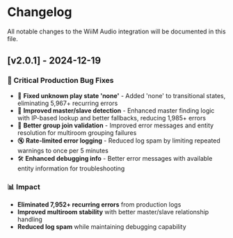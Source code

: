 # Changelog

All notable changes to the WiiM Audio integration will be documented in this file.

## [v2.0.1] - 2024-12-19

### 🐛 Critical Production Bug Fixes

- 🎵 **Fixed unknown play state 'none'** - Added 'none' to transitional states, eliminating 5,967+ recurring errors
- 🔗 **Improved master/slave detection** - Enhanced master finding logic with IP-based lookup and better fallbacks, reducing 1,985+ errors
- 👥 **Better group join validation** - Improved error messages and entity resolution for multiroom grouping failures
- 🔇 **Rate-limited error logging** - Reduced log spam by limiting repeated warnings to once per 5 minutes
- 🛠️ **Enhanced debugging info** - Better error messages with available entity information for troubleshooting

### 📊 Impact

- **Eliminated 7,952+ recurring errors** from production logs
- **Improved multiroom stability** with better master/slave relationship handling
- **Reduced log spam** while maintaining debugging capability
